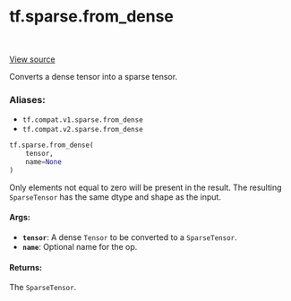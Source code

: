<div itemscope itemtype="http://developers.google.com/ReferenceObject">
<meta itemprop="name" content="tf.sparse.from_dense" />
<meta itemprop="path" content="Stable" />
</div>

# tf.sparse.from_dense

<!-- Insert buttons -->

<table class="tfo-notebook-buttons tfo-api" align="left">
</table>

<a target="_blank" href="/code/stable/tensorflow/python/ops/sparse_ops.py">View source</a>



<!-- Start diff -->
Converts a dense tensor into a sparse tensor.

### Aliases:

* `tf.compat.v1.sparse.from_dense`
* `tf.compat.v2.sparse.from_dense`


``` python
tf.sparse.from_dense(
    tensor,
    name=None
)
```



<!-- Placeholder for "Used in" -->

Only elements not equal to zero will be present in the result. The resulting
`SparseTensor` has the same dtype and shape as the input.

#### Args:


* <b>`tensor`</b>: A dense `Tensor` to be converted to a `SparseTensor`.
* <b>`name`</b>: Optional name for the op.


#### Returns:

The `SparseTensor`.

